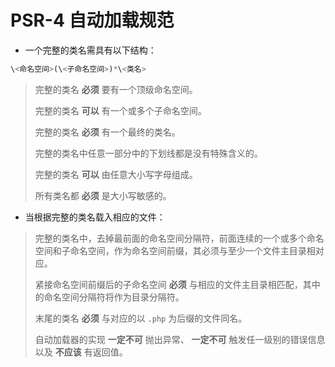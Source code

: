 # PSR-4 自动加载规范

* 一个完整的类名需具有以下结构：

```php
\<命名空间>(\<子命名空间>)*\<类名>
```

> 完整的类名 **必须** 要有一个顶级命名空间。
>
> 完整的类名 **可以** 有一个或多个子命名空间。
>
> 完整的类名 **必须** 有一个最终的类名。
>
> 完整的类名中任意一部分中的下划线都是没有特殊含义的。
>
> 完整的类名 **可以** 由任意大小写字母组成。
>
> 所有类名都 **必须** 是大小写敏感的。

* 当根据完整的类名载入相应的文件：

> 完整的类名中，去掉最前面的命名空间分隔符，前面连续的一个或多个命名空间和子命名空间，作为命名空间前缀，其必须与至少一个文件主目录相对应。
>
> 紧接命名空间前缀后的子命名空间 **必须** 与相应的文件主目录相匹配，其中的命名空间分隔符将作为目录分隔符。
>
> 末尾的类名 **必须** 与对应的以 `.php` 为后缀的文件同名。
>
> 自动加载器的实现 **一定不可** 抛出异常、 **一定不可** 触发任一级别的错误信息以及 **不应该** 有返回值。

